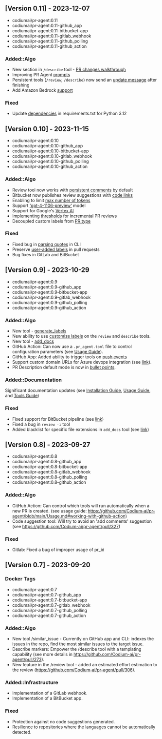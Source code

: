 ## [Version 0.11] - 2023-12-07
- codiumai/pr-agent:0.11
- codiumai/pr-agent:0.11-github_app
- codiumai/pr-agent:0.11-bitbucket-app
- codiumai/pr-agent:0.11-gitlab_webhook
- codiumai/pr-agent:0.11-github_polling
- codiumai/pr-agent:0.11-github_action

### Added::Algo
- New section in `/describe` tool - [PR changes walkthrough](https://github.com/Codium-ai/pr-agent/pull/509)
- Improving PR Agent [prompts](https://github.com/Codium-ai/pr-agent/pull/501)
- Persistent tools (`/review`, `/describe`) now send an [update message](https://github.com/Codium-ai/pr-agent/pull/499) after finishing
- Add Amazon Bedrock [support](https://github.com/Codium-ai/pr-agent/pull/483)

### Fixed
- Update [dependencies](https://github.com/Codium-ai/pr-agent/pull/503) in requirements.txt for Python 3.12


## [Version 0.10] - 2023-11-15
- codiumai/pr-agent:0.10
- codiumai/pr-agent:0.10-github_app
- codiumai/pr-agent:0.10-bitbucket-app
- codiumai/pr-agent:0.10-gitlab_webhook
- codiumai/pr-agent:0.10-github_polling
- codiumai/pr-agent:0.10-github_action

### Added::Algo
- Review tool now works with [persistent comments](https://github.com/Codium-ai/pr-agent/pull/451) by default
- Bitbucket now publishes review suggestions with [code links](https://github.com/Codium-ai/pr-agent/pull/428)
- Enabling to limit [max number of tokens](https://github.com/Codium-ai/pr-agent/pull/437/files)
- Support ['gpt-4-1106-preview'](https://github.com/Codium-ai/pr-agent/pull/437/files) model
- Support for Google's [Vertex AI](https://github.com/Codium-ai/pr-agent/pull/436)
- Implementing [thresholds](https://github.com/Codium-ai/pr-agent/pull/423) for incremental PR reviews
- Decoupled custom labels from [PR type](https://github.com/Codium-ai/pr-agent/pull/431)

### Fixed
- Fixed bug in [parsing quotes](https://github.com/Codium-ai/pr-agent/pull/446) in CLI
- Preserve [user-added labels](https://github.com/Codium-ai/pr-agent/pull/433) in pull requests
- Bug fixes in GitLab and BitBucket

## [Version 0.9] - 2023-10-29
- codiumai/pr-agent:0.9
- codiumai/pr-agent:0.9-github_app
- codiumai/pr-agent:0.9-bitbucket-app
- codiumai/pr-agent:0.9-gitlab_webhook
- codiumai/pr-agent:0.9-github_polling
- codiumai/pr-agent:0.9-github_action

### Added::Algo
- New tool - [generate_labels](https://github.com/Codium-ai/pr-agent/blob/main/docs/GENERATE_CUSTOM_LABELS.md)
- New ability to use [customize labels](https://github.com/Codium-ai/pr-agent/blob/main/docs/GENERATE_CUSTOM_LABELS.md#how-to-enable-custom-labels) on the `review` and `describe` tools.
- New tool - [add_docs](https://github.com/Codium-ai/pr-agent/blob/main/docs/ADD_DOCUMENTATION.md)
- GitHub Action: Can now use a `.pr_agent.toml` file to control configuration parameters (see [Usage Guide](./Usage.md#working-with-github-action)).
- GitHub App: Added ability to trigger tools on [push events](https://github.com/Codium-ai/pr-agent/blob/main/Usage.md#github-app-automatic-tools-for-new-code-pr-push)
- Support custom domain URLs for Azure devops integration (see [link](https://github.com/Codium-ai/pr-agent/pull/381)).
- PR Description default mode is now in [bullet points](https://github.com/Codium-ai/pr-agent/blob/main/pr_agent/settings/configuration.toml#L35).

### Added::Documentation
Significant documentation updates (see [Installation Guide](https://github.com/Codium-ai/pr-agent/blob/main/INSTALL.md), [Usage Guide](https://github.com/Codium-ai/pr-agent/blob/main/Usage.md), and [Tools Guide](https://github.com/Codium-ai/pr-agent/blob/main/docs/TOOLS_GUIDE.md))

### Fixed
- Fixed support for BitBucket pipeline (see [link](https://github.com/Codium-ai/pr-agent/pull/386))
- Fixed a bug in `review -i` tool
- Added blacklist for specific file extensions in `add_docs` tool (see [link](https://github.com/Codium-ai/pr-agent/pull/385/))

## [Version 0.8] - 2023-09-27
- codiumai/pr-agent:0.8
- codiumai/pr-agent:0.8-github_app
- codiumai/pr-agent:0.8-bitbucket-app
- codiumai/pr-agent:0.8-gitlab_webhook
- codiumai/pr-agent:0.8-github_polling
- codiumai/pr-agent:0.8-github_action

### Added::Algo
- GitHub Action: Can control which tools will run automatically when a new PR is created. (see usage guide: https://github.com/Codium-ai/pr-agent/blob/main/Usage.md#working-with-github-action)
- Code suggestion tool: Will try to avoid an 'add comments' suggestion  (see https://github.com/Codium-ai/pr-agent/pull/327)

### Fixed
- Gitlab: Fixed a bug of improper usage of pr_id


## [Version 0.7] - 2023-09-20

### Docker Tags
- codiumai/pr-agent:0.7
- codiumai/pr-agent:0.7-github_app
- codiumai/pr-agent:0.7-bitbucket-app
- codiumai/pr-agent:0.7-gitlab_webhook
- codiumai/pr-agent:0.7-github_polling
- codiumai/pr-agent:0.7-github_action
 
### Added::Algo
- New tool /similar_issue - Currently on GitHub app and CLI: indexes the issues in the repo, find the most similar issues to the target issue.
- Describe markers: Empower the /describe tool with a templating capability (see more details in https://github.com/Codium-ai/pr-agent/pull/273).
- New feature in the /review tool - added an estimated effort estimation to the review (https://github.com/Codium-ai/pr-agent/pull/306).

### Added::Infrastructure
- Implementation of a GitLab webhook.
- Implementation of a BitBucket app.

### Fixed
- Protection against no code suggestions generated.
- Resilience to repositories where the languages cannot be automatically detected.
